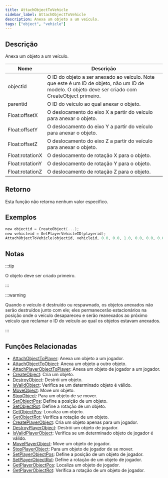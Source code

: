 ```yaml
---
title: AttachObjectToVehicle
sidebar_label: AttachObjectToVehicle
description: Anexa um objeto a um veículo.
tags: ["object", "vehicle"]
---
```


## Descrição

Anexa um objeto a um veículo.

| Nome            | Descrição                                                                                                                                     |
| --------------- | --------------------------------------------------------------------------------------------------------------------------------------------- |
| objectid        | O ID do objeto a ser anexado ao veículo. Note que este é um ID de objeto, não um ID de modelo. O objeto deve ser criado com CreateObject primeiro. |
| parentid        | O ID do veículo ao qual anexar o objeto.                                                                                                      |
| Float:offsetX   | O deslocamento do eixo X a partir do veículo para anexar o objeto.                                                                           |
| Float:offsetY   | O deslocamento do eixo Y a partir do veículo para anexar o objeto.                                                                           |
| Float:offsetZ   | O deslocamento do eixo Z a partir do veículo para anexar o objeto.                                                                           |
| Float:rotationX | O deslocamento de rotação X para o objeto.                                                                                                   |
| Float:rotationY | O deslocamento de rotação Y para o objeto.                                                                                                   |
| Float:rotationZ | O deslocamento de rotação Z para o objeto.                                                                                                   |

## Retorno

Esta função não retorna nenhum valor específico.

## Exemplos

```c
new objectid = CreateObject(...);
new vehicleid = GetPlayerVehicleID(playerid);
AttachObjectToVehicle(objectid, vehicleid, 0.0, 0.0, 1.0, 0.0, 0.0, 0.0);
```

## Notas

:::tip

O objeto deve ser criado primeiro.

:::

:::warning

Quando o veículo é destruído ou respawnado, os objetos anexados não serão destruídos junto com ele; eles permanecerão estacionários na posição onde o veículo desapareceu e serão reanexados ao próximo veículo que reclamar o ID do veículo ao qual os objetos estavam anexados.

:::

## Funções Relacionadas

- [AttachObjectToPlayer](AttachObjectToPlayer): Anexa um objeto a um jogador.
- [AttachObjectToObject](AttachObjectToObject): Anexa um objeto a outro objeto.
- [AttachPlayerObjectToPlayer](AttachPlayerObjectToPlayer): Anexa um objeto de jogador a um jogador.
- [CreateObject](CreateObject): Cria um objeto.
- [DestroyObject](DestroyObject): Destrói um objeto.
- [IsValidObject](IsValidObject): Verifica se um determinado objeto é válido.
- [MoveObject](MoveObject): Move um objeto.
- [StopObject](StopObject): Para um objeto de se mover.
- [SetObjectPos](SetObjectPos): Define a posição de um objeto.
- [SetObjectRot](SetObjectRot): Define a rotação de um objeto.
- [GetObjectPos](GetObjectPos): Localiza um objeto.
- [GetObjectRot](GetObjectRot): Verifica a rotação de um objeto.
- [CreatePlayerObject](CreatePlayerObject): Cria um objeto apenas para um jogador.
- [DestroyPlayerObject](DestroyPlayerObject): Destrói um objeto de jogador.
- [IsValidPlayerObject](IsValidPlayerObject): Verifica se um determinado objeto de jogador é válido.
- [MovePlayerObject](MovePlayerObject): Move um objeto de jogador.
- [StopPlayerObject](StopPlayerObject): Para um objeto de jogador de se mover.
- [SetPlayerObjectPos](SetPlayerObjectPos): Define a posição de um objeto de jogador.
- [SetPlayerObjectRot](SetPlayerObjectRot): Define a rotação de um objeto de jogador.
- [GetPlayerObjectPos](GetPlayerObjectPos): Localiza um objeto de jogador.
- [GetPlayerObjectRot](GetPlayerObjectRot): Verifica a rotação de um objeto de jogador.